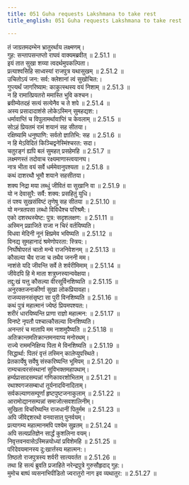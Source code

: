 ```yaml
---
title: 051 Guha requests Lakshmana to take rest
title_english: 051 Guha requests Lakshmana to take rest

---
```

<div class="audioEmbed"  caption="श्रीराम-हरिसीताराममूर्ति-घनपाठिभ्यां वचनम्" src="https://archive.org/download/Ramayana-recitation-Sriram-harisItArAmamUrti-Ghanapaati-v2/Kanda_2/Kanda_2_AYK-051-Guha_Lakshmana_Samvadhaha.mp3"></div>

  
तं जाग्रतमदम्भेन भ्रातुरर्थाय लक्ष्मणम्।  
गुह: सन्तापसन्तप्तो राघवं वाक्यमब्रवीत् ॥ 2.51.1 ॥   
इयं तात सुखा शय्या त्वदर्थमुपकल्पिता।  
प्रत्याश्वसिहि साध्वस्यां राजपुत्र यथासुखम् ॥ 2.51.2 ॥   
उचितोऽयं जन: सर्व: क्लेशानां त्वं सुखोचित:।  
गुप्त्यर्थं जागरिष्याम: काकुत्स्थस्य वयं निशाम् ॥ 2.51.3 ॥   
न हि रामात्प्रियतरो ममास्ति भुवि कश्चन।  
ब्रवीम्येतदहं सत्यं सत्येनैव च ते शपे ॥ 2.51.4 ॥   
अस्य प्रसादादाशंसे लोकेऽस्मिन् सुमहद्यश:।  
धर्मावाप्तिं च विपुलामर्थावाप्तिं च केवलाम् ॥ 2.51.5 ॥   
सोऽहं प्रियतमं रामं शयानं सह सीतया।  
रक्षिष्यामि धनुष्पाणि: सर्वतो ज्ञातिभि: सह ॥ 2.51.6 ॥   
न हि मेऽविदितं किञ्चिद्वनेस्मिंश्चरत: सदा।  
चतुरङ्गं ह्यपि बलं सुमहत् प्रसहेमहि ॥ 2.51.7 ॥   
लक्ष्मणस्तं तदोवाच रक्ष्यमाणास्त्वयानघ।  
नात्र भीता वयं सर्वे धर्ममेवानुपश्यता ॥ 2.51.8 ॥   
कथं दाशरथौ भूमौ शयाने सहसीतया।  
शक्य निद्रा मया लब्धुं जीवितं वा सुखानि वा ॥ 2.51.9 ॥   
यो न देवासुरै: सर्वै: शक्य: प्रसहितुं युधि।  
तं पश्य सुखसंविष्टं तृणेषु सह सीतया ॥ 2.51.10 ॥   
यो मन्त्रतपसा लब्धो विविधैश्च परिश्रमै:।  
एको दशरथस्येष्ट: पुत्र: सदृशलक्षण: ॥ 2.51.11 ॥   
अस्मिन् प्रव्राजिते राजा न चिरं वर्तयिष्यति।  
विधवा मेदिनी नूनं क्षिप्रमेव भविष्यति ॥ 2.51.12 ॥   
विनद्य सुमहानादं श्रमेणोपरता: स्त्रिय:।  
निर्घोषोपरतं चातो मन्ये राजनिवेशनम् ॥ 2.51.13 ॥   
कौसल्या चैव राजा च तथैव जननी मम।  
नाशंसे यदि जीवन्ति सर्वे ते शर्वरीमिमाम् ॥ 2.51.14 ॥   
जीवेदपि हि मे माता शत्रुघ्नस्यान्ववेक्षया।  
तद्दु:खं यत्तु कौसल्या वीरसूर्विनशिष्यति ॥ 2.51.15 ॥   
अनुरक्तजनाकीर्णा सुखा लोकप्रियावहा।  
राजव्यसनसंसृष्टा सा पुरी विनशिष्यति ॥ 2.51.16 ॥   
कथं पुत्रं महात्मानं ज्येष्ठं प्रियमपश्यत:।  
शरीरं धारयिष्यन्ति प्राणा राज्ञो महात्मन: ॥ 2.51.17 ॥   
विनष्टे नृपतौ पश्चात्कौसल्या विनशिष्यति।  
अनन्तरं च मातापि मम नाशमुपैष्यति ॥ 2.51.18 ॥   
अतिक्रान्तमतिक्रान्तमनवाप्य मनोरथम्।  
राज्ये राममनिक्षिप्य पिता मे विनशिष्यति ॥ 2.51.19 ॥   
सिद्धार्था: पितरं वृत्तं तस्मिन् कालेप्युपस्थिते।  
प्रेतकार्येषु सर्वेषु संस्करिष्यन्ति भूमिपम् ॥ 2.51.20 ॥   
राम्यचत्वरसंस्थानां सुविभक्तमहापथाम्।  
हर्म्यप्रासादसम्पन्नां गणिकावरशोभिताम् ॥ 2.51.21 ॥   
रथाश्वगजसम्बाधां तूर्यनादविनादिताम्।  
सर्वकल्याणसम्पूर्णां हृष्टपुष्टजनाकुलाम् ॥ 2.51.22 ॥   
आरामोद्यानसम्पन्नां समाजोत्सवशालिनीम्।  
सुखिता विचरिष्यन्ति राजधानीं पितुर्मम ॥ 2.51.23 ॥   
अपि जीवेद्दशरथो वनवासात् पुनर्वयम्।  
प्रत्यागम्य महात्मानमपि पश्येम सुव्रतम् ॥ 2.51.24 ॥   
अपि सत्यप्रतिज्ञेन सार्द्धं कुशलिना वयम्।  
निवृत्तवनवासेऽस्मिन्नयोध्यां प्रविशेमहि ॥ 2.51.25 ॥   
परिदेवयमानस्य दु:खार्त्तस्य महात्मन:।  
तिष्ठतो राजपुत्रस्य शर्वरी सात्यवर्तत ॥ 2.51.26 ॥   
तथा हि सत्यं ब्रुवति प्रजाहिते नरेन्द्रपुत्रे गुरुसौहृदाद् गुह:।  
मुमोच बाष्पं व्यसनाभिपीडितो ज्वरातुरो नाग इव व्यथातुर: ॥ 2.51.27 ॥   